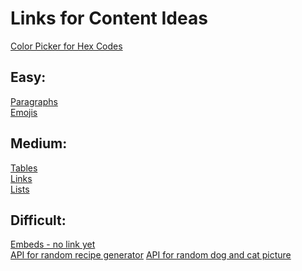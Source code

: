 # Links for Content Ideas
[Color Picker for Hex Codes](https://www.w3schools.com/colors/colors_picker.asp)<br/>
## Easy:<br/>
[Paragraphs](https://www.w3schools.com/html/html_paragraphs.asp)<br/>
[Emojis](https://www.w3schools.com/html/html_emojis.asp)
## Medium:<br/>
[Tables](https://www.w3schools.com/tags/tag_table.asp)<br/>
[Links](https://www.w3schools.com/html/html_links.asp)<br/>
[Lists](https://www.w3schools.com/html/html_lists.asp)<br/>
## Difficult:
[Embeds - no link yet](link)<br/>
[API for random recipe generator](https://codepen.io/medda/pen/ZEEzXKj)
[API for random dog and cat picture](https://codepen.io/JoryIanSmith/pen/dyPZrML)


